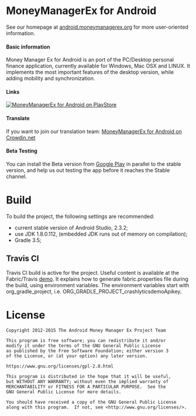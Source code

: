 # MoneyManagerEx for Android

See our homepage at [android.moneymanagerex.org](http://android.moneymanagerex.org/) for more user-oriented information.

#### Basic information

Money Manager Ex for Android is an port of the PC/Desktop personal finance application, currently available for Windows, Mac OSX and LINUX. It implements the most important features of the desktop version, while adding mobility and synchronization.

#### Links

[![MoneyManagerEx for Android on PlayStore](https://developer.android.com/images/brand/en_app_rgb_wo_60.png)](http://play.google.com/store/apps/details?id=com.money.manager.ex)

#### Translate

If you want to join our translation team: [MoneyManagerEx for Android on Crowdin.net](https://crowdin.net/project/android-money-manager-ex)

#### Beta Testing

You can install the Beta version from [Google Play](https://play.google.com/store/apps/details?id=com.money.manager.ex.beta) in parallel to the stable version, and help us out testing the app before it reaches the Stable channel.

# Build

To build the project, the following settings are recommended:

- current stable version of Android Studio, 2.3.2;
- use JDK 1.8.0.112, (embedded JDK runs out of memory on compilation);
- Gradle 3.5;

## Travis CI

Travis CI build is active for the project.
Useful content is available at the Fabric/Travis [demo](https://github.com/plastiv/CrashlyticsDemo). It explains how to generate fabric.properties file during the build, using environment variables.
The environment variables start with org_gradle_project, i.e. ORG_GRADLE_PROJECT_crashlyticsdemoApikey.

# License

    Copyright 2012-2015 The Android Money Manager Ex Project Team

    This program is free software; you can redistribute it and/or
    modify it under the terms of the GNU General Public License
    as published by the Free Software Foundation; either version 3
    of the License, or (at your option) any later version.

    https://www.gnu.org/licenses/gpl-2.0.html

    This program is distributed in the hope that it will be useful,
    but WITHOUT ANY WARRANTY; without even the implied warranty of
    MERCHANTABILITY or FITNESS FOR A PARTICULAR PURPOSE.  See the
    GNU General Public License for more details.

    You should have received a copy of the GNU General Public License
    along with this program.  If not, see <http://www.gnu.org/licenses/>.
